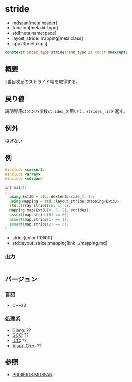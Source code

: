 # stride
* mdspan[meta header]
* function[meta id-type]
* std[meta namespace]
* layout_stride::mapping[meta class]
* cpp23[meta cpp]

```cpp
constexpr index_type stride(rank_type i) const noexcept;
```

## 概要
`i`番目次元のストライド幅を取得する。


## 戻り値
説明専用のメンバ変数`strides_`を用いて、`strides_[i]`を返す。


## 例外
投げない


## 例
```cpp example
#include <cassert>
#include <array>
#include <mdspan>

int main()
{
  using Ext3D = std::dextents<size_t, 3>;
  using Mapping = std::layout_stride::mapping<Ext3D>;
  std::array strides{6, 1, 3};
  Mapping map{Ext3D{4, 3, 2}, strides};
  assert(map.stride(0) == 6);
  assert(map.stride(1) == 1);
  assert(map.stride(2) == 3);
}
```
* stride[color ff0000]
* std::layout_stride::mapping[link ../mapping.md]

### 出力
```
```


## バージョン
### 言語
- C++23

### 処理系
- [Clang](/implementation.md#clang): ??
- [GCC](/implementation.md#gcc): ??
- [ICC](/implementation.md#icc): ??
- [Visual C++](/implementation.md#visual_cpp): ??


## 参照
- [P0009R18 MDSPAN](https://www.open-std.org/jtc1/sc22/wg21/docs/papers/2022/p0009r18.html)
